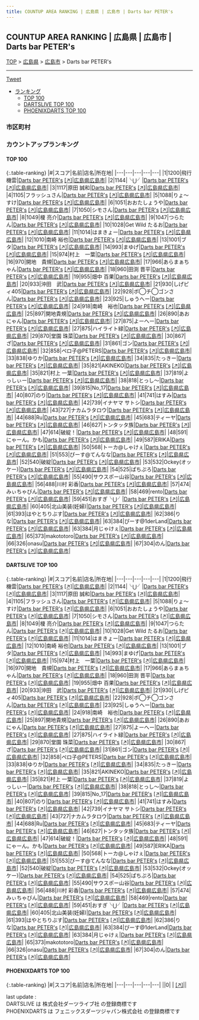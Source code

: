 ```yaml
---
title: COUNTUP AREA RANKING | 広島県 | 広島市 | Darts bar PETER's
---
```

## COUNTUP AREA RANKING | 広島県 | 広島市 | Darts bar PETER's

[TOP](/darts/rank/) > [広島県](/darts/rank/広島県/) > [広島市](/darts/rank/広島県/広島市/) > Darts bar PETER's

___

<a href="https://twitter.com/share?ref_src=twsrc%5Etfw" data-text="COUNTUP AREA RANKING | 広島県広島市Darts bar PETER's" class="twitter-share-button" data-hashtags="DARTSLIVE,PHOENIXDARTS,darts,ダーツ" data-show-count="false">Tweet</a>

* [ランキング](#カウントアップランキング)
    * [TOP 100](#top-100)
    * [DARTSLIVE TOP 100](#dartslive-top-100)
    * [PHOENIXDARTS TOP 100](#phoenixdarts-top-100)

### 市区町村

<ul>

</ul>

### カウントアップランキング

#### TOP 100



{:.table-ranking}
|#|スコア|名前|店名|所在地|
|---|---|---|---|---|
|1|1200|<span class="rank-name-dl">飛行機雲</span>|<a href="/darts/rank/shops/2db01f1f8741da4458d385ea46352d8f.html">Darts bar PETER's</a> <a href="https://search.dartslive.com/jp/shop/2db01f1f8741da4458d385ea46352d8f">[↗]</a>|<a href="/darts/rank/広島県/広島市">広島県広島市</a>|
|2|1144|<span class="rank-name-dl">╰⋃╯</span>|<a href="/darts/rank/shops/2db01f1f8741da4458d385ea46352d8f.html">Darts bar PETER's</a> <a href="https://search.dartslive.com/jp/shop/2db01f1f8741da4458d385ea46352d8f">[↗]</a>|<a href="/darts/rank/広島県/広島市">広島県広島市</a>|
|3|1117|<span class="rank-name-dl">原田 誠和</span>|<a href="/darts/rank/shops/2db01f1f8741da4458d385ea46352d8f.html">Darts bar PETER's</a> <a href="https://search.dartslive.com/jp/shop/2db01f1f8741da4458d385ea46352d8f">[↗]</a>|<a href="/darts/rank/広島県/広島市">広島県広島市</a>|
|4|1105|<span class="rank-name-dl">フラッシュさん</span>|<a href="/darts/rank/shops/2db01f1f8741da4458d385ea46352d8f.html">Darts bar PETER's</a> <a href="https://search.dartslive.com/jp/shop/2db01f1f8741da4458d385ea46352d8f">[↗]</a>|<a href="/darts/rank/広島県/広島市">広島県広島市</a>|
|5|1088|<span class="rank-name-dl">りょ〜すけ</span>|<a href="/darts/rank/shops/2db01f1f8741da4458d385ea46352d8f.html">Darts bar PETER's</a> <a href="https://search.dartslive.com/jp/shop/2db01f1f8741da4458d385ea46352d8f">[↗]</a>|<a href="/darts/rank/広島県/広島市">広島県広島市</a>|
|6|1051|<span class="rank-name-dl">おおたしょうや</span>|<a href="/darts/rank/shops/2db01f1f8741da4458d385ea46352d8f.html">Darts bar PETER's</a> <a href="https://search.dartslive.com/jp/shop/2db01f1f8741da4458d385ea46352d8f">[↗]</a>|<a href="/darts/rank/広島県/広島市">広島県広島市</a>|
|7|1050|<span class="rank-name-dl">シモさん</span>|<a href="/darts/rank/shops/2db01f1f8741da4458d385ea46352d8f.html">Darts bar PETER's</a> <a href="https://search.dartslive.com/jp/shop/2db01f1f8741da4458d385ea46352d8f">[↗]</a>|<a href="/darts/rank/広島県/広島市">広島県広島市</a>|
|8|1049|<span class="rank-name-dl">榎 亮介</span>|<a href="/darts/rank/shops/2db01f1f8741da4458d385ea46352d8f.html">Darts bar PETER's</a> <a href="https://search.dartslive.com/jp/shop/2db01f1f8741da4458d385ea46352d8f">[↗]</a>|<a href="/darts/rank/広島県/広島市">広島県広島市</a>|
|9|1047|<span class="rank-name-dl">つらたん</span>|<a href="/darts/rank/shops/2db01f1f8741da4458d385ea46352d8f.html">Darts bar PETER's</a> <a href="https://search.dartslive.com/jp/shop/2db01f1f8741da4458d385ea46352d8f">[↗]</a>|<a href="/darts/rank/広島県/広島市">広島県広島市</a>|
|10|1028|<span class="rank-name-dl">Get Wild たるお</span>|<a href="/darts/rank/shops/2db01f1f8741da4458d385ea46352d8f.html">Darts bar PETER's</a> <a href="https://search.dartslive.com/jp/shop/2db01f1f8741da4458d385ea46352d8f">[↗]</a>|<a href="/darts/rank/広島県/広島市">広島県広島市</a>|
|11|1014|<span class="rank-name-dl">はまきょー</span>|<a href="/darts/rank/shops/2db01f1f8741da4458d385ea46352d8f.html">Darts bar PETER's</a> <a href="https://search.dartslive.com/jp/shop/2db01f1f8741da4458d385ea46352d8f">[↗]</a>|<a href="/darts/rank/広島県/広島市">広島県広島市</a>|
|12|1010|<span class="rank-name-dl">南崎 裕也</span>|<a href="/darts/rank/shops/2db01f1f8741da4458d385ea46352d8f.html">Darts bar PETER's</a> <a href="https://search.dartslive.com/jp/shop/2db01f1f8741da4458d385ea46352d8f">[↗]</a>|<a href="/darts/rank/広島県/広島市">広島県広島市</a>|
|13|1001|<span class="rank-name-dl">ブタ</span>|<a href="/darts/rank/shops/2db01f1f8741da4458d385ea46352d8f.html">Darts bar PETER's</a> <a href="https://search.dartslive.com/jp/shop/2db01f1f8741da4458d385ea46352d8f">[↗]</a>|<a href="/darts/rank/広島県/広島市">広島県広島市</a>|
|14|993|<span class="rank-name-dl">まゆげ</span>|<a href="/darts/rank/shops/2db01f1f8741da4458d385ea46352d8f.html">Darts bar PETER's</a> <a href="https://search.dartslive.com/jp/shop/2db01f1f8741da4458d385ea46352d8f">[↗]</a>|<a href="/darts/rank/広島県/広島市">広島県広島市</a>|
|15|974|<span class="rank-name-dl">村上　一葉</span>|<a href="/darts/rank/shops/2db01f1f8741da4458d385ea46352d8f.html">Darts bar PETER's</a> <a href="https://search.dartslive.com/jp/shop/2db01f1f8741da4458d385ea46352d8f">[↗]</a>|<a href="/darts/rank/広島県/広島市">広島県広島市</a>|
|16|970|<span class="rank-name-dl">開地　貴規</span>|<a href="/darts/rank/shops/2db01f1f8741da4458d385ea46352d8f.html">Darts bar PETER's</a> <a href="https://search.dartslive.com/jp/shop/2db01f1f8741da4458d385ea46352d8f">[↗]</a>|<a href="/darts/rank/広島県/広島市">広島県広島市</a>|
|17|966|<span class="rank-name-dl">あらまぁちゃん</span>|<a href="/darts/rank/shops/2db01f1f8741da4458d385ea46352d8f.html">Darts bar PETER's</a> <a href="https://search.dartslive.com/jp/shop/2db01f1f8741da4458d385ea46352d8f">[↗]</a>|<a href="/darts/rank/広島県/広島市">広島県広島市</a>|
|18|960|<span class="rank-name-dl">田渕 晋平</span>|<a href="/darts/rank/shops/2db01f1f8741da4458d385ea46352d8f.html">Darts bar PETER's</a> <a href="https://search.dartslive.com/jp/shop/2db01f1f8741da4458d385ea46352d8f">[↗]</a>|<a href="/darts/rank/広島県/広島市">広島県広島市</a>|
|19|955|<span class="rank-name-dl">畑中 百果</span>|<a href="/darts/rank/shops/2db01f1f8741da4458d385ea46352d8f.html">Darts bar PETER's</a> <a href="https://search.dartslive.com/jp/shop/2db01f1f8741da4458d385ea46352d8f">[↗]</a>|<a href="/darts/rank/広島県/広島市">広島県広島市</a>|
|20|933|<span class="rank-name-dl">沖田　武</span>|<a href="/darts/rank/shops/2db01f1f8741da4458d385ea46352d8f.html">Darts bar PETER's</a> <a href="https://search.dartslive.com/jp/shop/2db01f1f8741da4458d385ea46352d8f">[↗]</a>|<a href="/darts/rank/広島県/広島市">広島県広島市</a>|
|21|930|<span class="rank-name-dl">しげピィ405</span>|<a href="/darts/rank/shops/2db01f1f8741da4458d385ea46352d8f.html">Darts bar PETER's</a> <a href="https://search.dartslive.com/jp/shop/2db01f1f8741da4458d385ea46352d8f">[↗]</a>|<a href="/darts/rank/広島県/広島市">広島県広島市</a>|
|22|928|<span class="rank-name-dl">ポ◯チ◯ゴンさん</span>|<a href="/darts/rank/shops/2db01f1f8741da4458d385ea46352d8f.html">Darts bar PETER's</a> <a href="https://search.dartslive.com/jp/shop/2db01f1f8741da4458d385ea46352d8f">[↗]</a>|<a href="/darts/rank/広島県/広島市">広島県広島市</a>|
|23|925|<span class="rank-name-dl">しゅうへー</span>|<a href="/darts/rank/shops/2db01f1f8741da4458d385ea46352d8f.html">Darts bar PETER's</a> <a href="https://search.dartslive.com/jp/shop/2db01f1f8741da4458d385ea46352d8f">[↗]</a>|<a href="/darts/rank/広島県/広島市">広島県広島市</a>|
|24|918|<span class="rank-name-dl">南崎　裕也</span>|<a href="/darts/rank/shops/2db01f1f8741da4458d385ea46352d8f.html">Darts bar PETER's</a> <a href="https://search.dartslive.com/jp/shop/2db01f1f8741da4458d385ea46352d8f">[↗]</a>|<a href="/darts/rank/広島県/広島市">広島県広島市</a>|
|25|897|<span class="rank-name-dl">開地貴規</span>|<a href="/darts/rank/shops/2db01f1f8741da4458d385ea46352d8f.html">Darts bar PETER's</a> <a href="https://search.dartslive.com/jp/shop/2db01f1f8741da4458d385ea46352d8f">[↗]</a>|<a href="/darts/rank/広島県/広島市">広島県広島市</a>|
|26|890|<span class="rank-name-dl">あおにゃん</span>|<a href="/darts/rank/shops/2db01f1f8741da4458d385ea46352d8f.html">Darts bar PETER's</a> <a href="https://search.dartslive.com/jp/shop/2db01f1f8741da4458d385ea46352d8f">[↗]</a>|<a href="/darts/rank/広島県/広島市">広島県広島市</a>|
|27|875|<span class="rank-name-dl">よーへー</span>|<a href="/darts/rank/shops/2db01f1f8741da4458d385ea46352d8f.html">Darts bar PETER's</a> <a href="https://search.dartslive.com/jp/shop/2db01f1f8741da4458d385ea46352d8f">[↗]</a>|<a href="/darts/rank/広島県/広島市">広島県広島市</a>|
|27|875|<span class="rank-name-dl">ハイライト緑</span>|<a href="/darts/rank/shops/2db01f1f8741da4458d385ea46352d8f.html">Darts bar PETER's</a> <a href="https://search.dartslive.com/jp/shop/2db01f1f8741da4458d385ea46352d8f">[↗]</a>|<a href="/darts/rank/広島県/広島市">広島県広島市</a>|
|29|870|<span class="rank-name-dl">堂園 珠菜</span>|<a href="/darts/rank/shops/2db01f1f8741da4458d385ea46352d8f.html">Darts bar PETER's</a> <a href="https://search.dartslive.com/jp/shop/2db01f1f8741da4458d385ea46352d8f">[↗]</a>|<a href="/darts/rank/広島県/広島市">広島県広島市</a>|
|30|867|<span class="rank-name-dl">ざ</span>|<a href="/darts/rank/shops/2db01f1f8741da4458d385ea46352d8f.html">Darts bar PETER's</a> <a href="https://search.dartslive.com/jp/shop/2db01f1f8741da4458d385ea46352d8f">[↗]</a>|<a href="/darts/rank/広島県/広島市">広島県広島市</a>|
|31|861|<span class="rank-name-dl">ゴン</span>|<a href="/darts/rank/shops/2db01f1f8741da4458d385ea46352d8f.html">Darts bar PETER's</a> <a href="https://search.dartslive.com/jp/shop/2db01f1f8741da4458d385ea46352d8f">[↗]</a>|<a href="/darts/rank/広島県/広島市">広島県広島市</a>|
|32|858|<span class="rank-name-dl">ペロ子@PETERS</span>|<a href="/darts/rank/shops/2db01f1f8741da4458d385ea46352d8f.html">Darts bar PETER's</a> <a href="https://search.dartslive.com/jp/shop/2db01f1f8741da4458d385ea46352d8f">[↗]</a>|<a href="/darts/rank/広島県/広島市">広島県広島市</a>|
|33|838|<span class="rank-name-dl">ゆりか</span>|<a href="/darts/rank/shops/2db01f1f8741da4458d385ea46352d8f.html">Darts bar PETER's</a> <a href="https://search.dartslive.com/jp/shop/2db01f1f8741da4458d385ea46352d8f">[↗]</a>|<a href="/darts/rank/広島県/広島市">広島県広島市</a>|
|34|835|<span class="rank-name-dl">たっきー</span>|<a href="/darts/rank/shops/2db01f1f8741da4458d385ea46352d8f.html">Darts bar PETER's</a> <a href="https://search.dartslive.com/jp/shop/2db01f1f8741da4458d385ea46352d8f">[↗]</a>|<a href="/darts/rank/広島県/広島市">広島県広島市</a>|
|35|821|<span class="rank-name-dl">AKINEKO</span>|<a href="/darts/rank/shops/2db01f1f8741da4458d385ea46352d8f.html">Darts bar PETER's</a> <a href="https://search.dartslive.com/jp/shop/2db01f1f8741da4458d385ea46352d8f">[↗]</a>|<a href="/darts/rank/広島県/広島市">広島県広島市</a>|
|35|821|<span class="rank-name-dl">村上 一葉</span>|<a href="/darts/rank/shops/2db01f1f8741da4458d385ea46352d8f.html">Darts bar PETER's</a> <a href="https://search.dartslive.com/jp/shop/2db01f1f8741da4458d385ea46352d8f">[↗]</a>|<a href="/darts/rank/広島県/広島市">広島県広島市</a>|
|37|819|<span class="rank-name-dl">よっしぃー</span>|<a href="/darts/rank/shops/2db01f1f8741da4458d385ea46352d8f.html">Darts bar PETER's</a> <a href="https://search.dartslive.com/jp/shop/2db01f1f8741da4458d385ea46352d8f">[↗]</a>|<a href="/darts/rank/広島県/広島市">広島県広島市</a>|
|38|818|<span class="rank-name-dl">とっし〜</span>|<a href="/darts/rank/shops/2db01f1f8741da4458d385ea46352d8f.html">Darts bar PETER's</a> <a href="https://search.dartslive.com/jp/shop/2db01f1f8741da4458d385ea46352d8f">[↗]</a>|<a href="/darts/rank/広島県/広島市">広島県広島市</a>|
|39|815|<span class="rank-name-dl">No_17</span>|<a href="/darts/rank/shops/2db01f1f8741da4458d385ea46352d8f.html">Darts bar PETER's</a> <a href="https://search.dartslive.com/jp/shop/2db01f1f8741da4458d385ea46352d8f">[↗]</a>|<a href="/darts/rank/広島県/広島市">広島県広島市</a>|
|40|807|<span class="rank-name-dl">のり</span>|<a href="/darts/rank/shops/2db01f1f8741da4458d385ea46352d8f.html">Darts bar PETER's</a> <a href="https://search.dartslive.com/jp/shop/2db01f1f8741da4458d385ea46352d8f">[↗]</a>|<a href="/darts/rank/広島県/広島市">広島県広島市</a>|
|41|741|<span class="rank-name-dl">はすみ</span>|<a href="/darts/rank/shops/2db01f1f8741da4458d385ea46352d8f.html">Darts bar PETER's</a> <a href="https://search.dartslive.com/jp/shop/2db01f1f8741da4458d385ea46352d8f">[↗]</a>|<a href="/darts/rank/広島県/広島市">広島県広島市</a>|
|42|739|<span class="rank-name-dl">イナヤマ サトシ</span>|<a href="/darts/rank/shops/2db01f1f8741da4458d385ea46352d8f.html">Darts bar PETER's</a> <a href="https://search.dartslive.com/jp/shop/2db01f1f8741da4458d385ea46352d8f">[↗]</a>|<a href="/darts/rank/広島県/広島市">広島県広島市</a>|
|43|727|<span class="rank-name-dl">ナカムラタロウ</span>|<a href="/darts/rank/shops/2db01f1f8741da4458d385ea46352d8f.html">Darts bar PETER's</a> <a href="https://search.dartslive.com/jp/shop/2db01f1f8741da4458d385ea46352d8f">[↗]</a>|<a href="/darts/rank/広島県/広島市">広島県広島市</a>|
|44|688|<span class="rank-name-dl">Ru</span>|<a href="/darts/rank/shops/2db01f1f8741da4458d385ea46352d8f.html">Darts bar PETER's</a> <a href="https://search.dartslive.com/jp/shop/2db01f1f8741da4458d385ea46352d8f">[↗]</a>|<a href="/darts/rank/広島県/広島市">広島県広島市</a>|
|45|683|<span class="rank-name-dl">ティーヤ</span>|<a href="/darts/rank/shops/2db01f1f8741da4458d385ea46352d8f.html">Darts bar PETER's</a> <a href="https://search.dartslive.com/jp/shop/2db01f1f8741da4458d385ea46352d8f">[↗]</a>|<a href="/darts/rank/広島県/広島市">広島県広島市</a>|
|46|627|<span class="rank-name-dl">トンタッタ族</span>|<a href="/darts/rank/shops/2db01f1f8741da4458d385ea46352d8f.html">Darts bar PETER's</a> <a href="https://search.dartslive.com/jp/shop/2db01f1f8741da4458d385ea46352d8f">[↗]</a>|<a href="/darts/rank/広島県/広島市">広島県広島市</a>|
|47|614|<span class="rank-name-dl">破綻！</span>|<a href="/darts/rank/shops/2db01f1f8741da4458d385ea46352d8f.html">Darts bar PETER's</a> <a href="https://search.dartslive.com/jp/shop/2db01f1f8741da4458d385ea46352d8f">[↗]</a>|<a href="/darts/rank/広島県/広島市">広島県広島市</a>|
|48|591|<span class="rank-name-dl">にゃーん。かも</span>|<a href="/darts/rank/shops/2db01f1f8741da4458d385ea46352d8f.html">Darts bar PETER's</a> <a href="https://search.dartslive.com/jp/shop/2db01f1f8741da4458d385ea46352d8f">[↗]</a>|<a href="/darts/rank/広島県/広島市">広島県広島市</a>|
|49|587|<span class="rank-name-dl">ERIKA</span>|<a href="/darts/rank/shops/2db01f1f8741da4458d385ea46352d8f.html">Darts bar PETER's</a> <a href="https://search.dartslive.com/jp/shop/2db01f1f8741da4458d385ea46352d8f">[↗]</a>|<a href="/darts/rank/広島県/広島市">広島県広島市</a>|
|50|568|<span class="rank-name-dl">トーカ@しゃけぇ</span>|<a href="/darts/rank/shops/2db01f1f8741da4458d385ea46352d8f.html">Darts bar PETER's</a> <a href="https://search.dartslive.com/jp/shop/2db01f1f8741da4458d385ea46352d8f">[↗]</a>|<a href="/darts/rank/広島県/広島市">広島県広島市</a>|
|51|553|<span class="rank-name-dl">ぴーす@てんなな</span>|<a href="/darts/rank/shops/2db01f1f8741da4458d385ea46352d8f.html">Darts bar PETER's</a> <a href="https://search.dartslive.com/jp/shop/2db01f1f8741da4458d385ea46352d8f">[↗]</a>|<a href="/darts/rank/広島県/広島市">広島県広島市</a>|
|52|540|<span class="rank-name-dl">破綻</span>|<a href="/darts/rank/shops/2db01f1f8741da4458d385ea46352d8f.html">Darts bar PETER's</a> <a href="https://search.dartslive.com/jp/shop/2db01f1f8741da4458d385ea46352d8f">[↗]</a>|<a href="/darts/rank/広島県/広島市">広島県広島市</a>|
|53|532|<span class="rank-name-dl">Ockey(オッケー)</span>|<a href="/darts/rank/shops/2db01f1f8741da4458d385ea46352d8f.html">Darts bar PETER's</a> <a href="https://search.dartslive.com/jp/shop/2db01f1f8741da4458d385ea46352d8f">[↗]</a>|<a href="/darts/rank/広島県/広島市">広島県広島市</a>|
|54|525|<span class="rank-name-dl">ぱちぷろ</span>|<a href="/darts/rank/shops/2db01f1f8741da4458d385ea46352d8f.html">Darts bar PETER's</a> <a href="https://search.dartslive.com/jp/shop/2db01f1f8741da4458d385ea46352d8f">[↗]</a>|<a href="/darts/rank/広島県/広島市">広島県広島市</a>|
|55|490|<span class="rank-name-dl">サウスポー山谷</span>|<a href="/darts/rank/shops/2db01f1f8741da4458d385ea46352d8f.html">Darts bar PETER's</a> <a href="https://search.dartslive.com/jp/shop/2db01f1f8741da4458d385ea46352d8f">[↗]</a>|<a href="/darts/rank/広島県/広島市">広島県広島市</a>|
|56|488|<span class="rank-name-dl">川村 彩香</span>|<a href="/darts/rank/shops/2db01f1f8741da4458d385ea46352d8f.html">Darts bar PETER's</a> <a href="https://search.dartslive.com/jp/shop/2db01f1f8741da4458d385ea46352d8f">[↗]</a>|<a href="/darts/rank/広島県/広島市">広島県広島市</a>|
|57|474|<span class="rank-name-dl">みぃちゃびん</span>|<a href="/darts/rank/shops/2db01f1f8741da4458d385ea46352d8f.html">Darts bar PETER's</a> <a href="https://search.dartslive.com/jp/shop/2db01f1f8741da4458d385ea46352d8f">[↗]</a>|<a href="/darts/rank/広島県/広島市">広島県広島市</a>|
|58|469|<span class="rank-name-dl">rento</span>|<a href="/darts/rank/shops/2db01f1f8741da4458d385ea46352d8f.html">Darts bar PETER's</a> <a href="https://search.dartslive.com/jp/shop/2db01f1f8741da4458d385ea46352d8f">[↗]</a>|<a href="/darts/rank/広島県/広島市">広島県広島市</a>|
|59|451|<span class="rank-name-dl">おすぎ╰⋃╯</span>|<a href="/darts/rank/shops/2db01f1f8741da4458d385ea46352d8f.html">Darts bar PETER's</a> <a href="https://search.dartslive.com/jp/shop/2db01f1f8741da4458d385ea46352d8f">[↗]</a>|<a href="/darts/rank/広島県/広島市">広島県広島市</a>|
|60|405|<span class="rank-name-dl">北山美装(妊婦)</span>|<a href="/darts/rank/shops/2db01f1f8741da4458d385ea46352d8f.html">Darts bar PETER's</a> <a href="https://search.dartslive.com/jp/shop/2db01f1f8741da4458d385ea46352d8f">[↗]</a>|<a href="/darts/rank/広島県/広島市">広島県広島市</a>|
|61|393|<span class="rank-name-dl">はやとちりぶす</span>|<a href="/darts/rank/shops/2db01f1f8741da4458d385ea46352d8f.html">Darts bar PETER's</a> <a href="https://search.dartslive.com/jp/shop/2db01f1f8741da4458d385ea46352d8f">[↗]</a>|<a href="/darts/rank/広島県/広島市">広島県広島市</a>|
|62|386|<span class="rank-name-dl">りな</span>|<a href="/darts/rank/shops/2db01f1f8741da4458d385ea46352d8f.html">Darts bar PETER's</a> <a href="https://search.dartslive.com/jp/shop/2db01f1f8741da4458d385ea46352d8f">[↗]</a>|<a href="/darts/rank/広島県/広島市">広島県広島市</a>|
|63|384|<span class="rank-name-dl">ぴーす@1derLand</span>|<a href="/darts/rank/shops/2db01f1f8741da4458d385ea46352d8f.html">Darts bar PETER's</a> <a href="https://search.dartslive.com/jp/shop/2db01f1f8741da4458d385ea46352d8f">[↗]</a>|<a href="/darts/rank/広島県/広島市">広島県広島市</a>|
|63|384|<span class="rank-name-dl">月じゃけぇ</span>|<a href="/darts/rank/shops/2db01f1f8741da4458d385ea46352d8f.html">Darts bar PETER's</a> <a href="https://search.dartslive.com/jp/shop/2db01f1f8741da4458d385ea46352d8f">[↗]</a>|<a href="/darts/rank/広島県/広島市">広島県広島市</a>|
|65|373|<span class="rank-name-dl">makototoro</span>|<a href="/darts/rank/shops/2db01f1f8741da4458d385ea46352d8f.html">Darts bar PETER's</a> <a href="https://search.dartslive.com/jp/shop/2db01f1f8741da4458d385ea46352d8f">[↗]</a>|<a href="/darts/rank/広島県/広島市">広島県広島市</a>|
|66|326|<span class="rank-name-dl">onasu</span>|<a href="/darts/rank/shops/2db01f1f8741da4458d385ea46352d8f.html">Darts bar PETER's</a> <a href="https://search.dartslive.com/jp/shop/2db01f1f8741da4458d385ea46352d8f">[↗]</a>|<a href="/darts/rank/広島県/広島市">広島県広島市</a>|
|67|304|<span class="rank-name-dl">のん</span>|<a href="/darts/rank/shops/2db01f1f8741da4458d385ea46352d8f.html">Darts bar PETER's</a> <a href="https://search.dartslive.com/jp/shop/2db01f1f8741da4458d385ea46352d8f">[↗]</a>|<a href="/darts/rank/広島県/広島市">広島県広島市</a>|


#### DARTSLIVE TOP 100



{:.table-ranking}
|#|スコア|名前|店名|所在地|
|---|---|---|---|---|
|1|1200|<span class="rank-name-dl">飛行機雲</span>|<a href="/darts/rank/shops/2db01f1f8741da4458d385ea46352d8f.html">Darts bar PETER's</a> <a href="https://search.dartslive.com/jp/shop/2db01f1f8741da4458d385ea46352d8f">[↗]</a>|<a href="/darts/rank/広島県/広島市">広島県広島市</a>|
|2|1144|<span class="rank-name-dl">╰⋃╯</span>|<a href="/darts/rank/shops/2db01f1f8741da4458d385ea46352d8f.html">Darts bar PETER's</a> <a href="https://search.dartslive.com/jp/shop/2db01f1f8741da4458d385ea46352d8f">[↗]</a>|<a href="/darts/rank/広島県/広島市">広島県広島市</a>|
|3|1117|<span class="rank-name-dl">原田 誠和</span>|<a href="/darts/rank/shops/2db01f1f8741da4458d385ea46352d8f.html">Darts bar PETER's</a> <a href="https://search.dartslive.com/jp/shop/2db01f1f8741da4458d385ea46352d8f">[↗]</a>|<a href="/darts/rank/広島県/広島市">広島県広島市</a>|
|4|1105|<span class="rank-name-dl">フラッシュさん</span>|<a href="/darts/rank/shops/2db01f1f8741da4458d385ea46352d8f.html">Darts bar PETER's</a> <a href="https://search.dartslive.com/jp/shop/2db01f1f8741da4458d385ea46352d8f">[↗]</a>|<a href="/darts/rank/広島県/広島市">広島県広島市</a>|
|5|1088|<span class="rank-name-dl">りょ〜すけ</span>|<a href="/darts/rank/shops/2db01f1f8741da4458d385ea46352d8f.html">Darts bar PETER's</a> <a href="https://search.dartslive.com/jp/shop/2db01f1f8741da4458d385ea46352d8f">[↗]</a>|<a href="/darts/rank/広島県/広島市">広島県広島市</a>|
|6|1051|<span class="rank-name-dl">おおたしょうや</span>|<a href="/darts/rank/shops/2db01f1f8741da4458d385ea46352d8f.html">Darts bar PETER's</a> <a href="https://search.dartslive.com/jp/shop/2db01f1f8741da4458d385ea46352d8f">[↗]</a>|<a href="/darts/rank/広島県/広島市">広島県広島市</a>|
|7|1050|<span class="rank-name-dl">シモさん</span>|<a href="/darts/rank/shops/2db01f1f8741da4458d385ea46352d8f.html">Darts bar PETER's</a> <a href="https://search.dartslive.com/jp/shop/2db01f1f8741da4458d385ea46352d8f">[↗]</a>|<a href="/darts/rank/広島県/広島市">広島県広島市</a>|
|8|1049|<span class="rank-name-dl">榎 亮介</span>|<a href="/darts/rank/shops/2db01f1f8741da4458d385ea46352d8f.html">Darts bar PETER's</a> <a href="https://search.dartslive.com/jp/shop/2db01f1f8741da4458d385ea46352d8f">[↗]</a>|<a href="/darts/rank/広島県/広島市">広島県広島市</a>|
|9|1047|<span class="rank-name-dl">つらたん</span>|<a href="/darts/rank/shops/2db01f1f8741da4458d385ea46352d8f.html">Darts bar PETER's</a> <a href="https://search.dartslive.com/jp/shop/2db01f1f8741da4458d385ea46352d8f">[↗]</a>|<a href="/darts/rank/広島県/広島市">広島県広島市</a>|
|10|1028|<span class="rank-name-dl">Get Wild たるお</span>|<a href="/darts/rank/shops/2db01f1f8741da4458d385ea46352d8f.html">Darts bar PETER's</a> <a href="https://search.dartslive.com/jp/shop/2db01f1f8741da4458d385ea46352d8f">[↗]</a>|<a href="/darts/rank/広島県/広島市">広島県広島市</a>|
|11|1014|<span class="rank-name-dl">はまきょー</span>|<a href="/darts/rank/shops/2db01f1f8741da4458d385ea46352d8f.html">Darts bar PETER's</a> <a href="https://search.dartslive.com/jp/shop/2db01f1f8741da4458d385ea46352d8f">[↗]</a>|<a href="/darts/rank/広島県/広島市">広島県広島市</a>|
|12|1010|<span class="rank-name-dl">南崎 裕也</span>|<a href="/darts/rank/shops/2db01f1f8741da4458d385ea46352d8f.html">Darts bar PETER's</a> <a href="https://search.dartslive.com/jp/shop/2db01f1f8741da4458d385ea46352d8f">[↗]</a>|<a href="/darts/rank/広島県/広島市">広島県広島市</a>|
|13|1001|<span class="rank-name-dl">ブタ</span>|<a href="/darts/rank/shops/2db01f1f8741da4458d385ea46352d8f.html">Darts bar PETER's</a> <a href="https://search.dartslive.com/jp/shop/2db01f1f8741da4458d385ea46352d8f">[↗]</a>|<a href="/darts/rank/広島県/広島市">広島県広島市</a>|
|14|993|<span class="rank-name-dl">まゆげ</span>|<a href="/darts/rank/shops/2db01f1f8741da4458d385ea46352d8f.html">Darts bar PETER's</a> <a href="https://search.dartslive.com/jp/shop/2db01f1f8741da4458d385ea46352d8f">[↗]</a>|<a href="/darts/rank/広島県/広島市">広島県広島市</a>|
|15|974|<span class="rank-name-dl">村上　一葉</span>|<a href="/darts/rank/shops/2db01f1f8741da4458d385ea46352d8f.html">Darts bar PETER's</a> <a href="https://search.dartslive.com/jp/shop/2db01f1f8741da4458d385ea46352d8f">[↗]</a>|<a href="/darts/rank/広島県/広島市">広島県広島市</a>|
|16|970|<span class="rank-name-dl">開地　貴規</span>|<a href="/darts/rank/shops/2db01f1f8741da4458d385ea46352d8f.html">Darts bar PETER's</a> <a href="https://search.dartslive.com/jp/shop/2db01f1f8741da4458d385ea46352d8f">[↗]</a>|<a href="/darts/rank/広島県/広島市">広島県広島市</a>|
|17|966|<span class="rank-name-dl">あらまぁちゃん</span>|<a href="/darts/rank/shops/2db01f1f8741da4458d385ea46352d8f.html">Darts bar PETER's</a> <a href="https://search.dartslive.com/jp/shop/2db01f1f8741da4458d385ea46352d8f">[↗]</a>|<a href="/darts/rank/広島県/広島市">広島県広島市</a>|
|18|960|<span class="rank-name-dl">田渕 晋平</span>|<a href="/darts/rank/shops/2db01f1f8741da4458d385ea46352d8f.html">Darts bar PETER's</a> <a href="https://search.dartslive.com/jp/shop/2db01f1f8741da4458d385ea46352d8f">[↗]</a>|<a href="/darts/rank/広島県/広島市">広島県広島市</a>|
|19|955|<span class="rank-name-dl">畑中 百果</span>|<a href="/darts/rank/shops/2db01f1f8741da4458d385ea46352d8f.html">Darts bar PETER's</a> <a href="https://search.dartslive.com/jp/shop/2db01f1f8741da4458d385ea46352d8f">[↗]</a>|<a href="/darts/rank/広島県/広島市">広島県広島市</a>|
|20|933|<span class="rank-name-dl">沖田　武</span>|<a href="/darts/rank/shops/2db01f1f8741da4458d385ea46352d8f.html">Darts bar PETER's</a> <a href="https://search.dartslive.com/jp/shop/2db01f1f8741da4458d385ea46352d8f">[↗]</a>|<a href="/darts/rank/広島県/広島市">広島県広島市</a>|
|21|930|<span class="rank-name-dl">しげピィ405</span>|<a href="/darts/rank/shops/2db01f1f8741da4458d385ea46352d8f.html">Darts bar PETER's</a> <a href="https://search.dartslive.com/jp/shop/2db01f1f8741da4458d385ea46352d8f">[↗]</a>|<a href="/darts/rank/広島県/広島市">広島県広島市</a>|
|22|928|<span class="rank-name-dl">ポ◯チ◯ゴンさん</span>|<a href="/darts/rank/shops/2db01f1f8741da4458d385ea46352d8f.html">Darts bar PETER's</a> <a href="https://search.dartslive.com/jp/shop/2db01f1f8741da4458d385ea46352d8f">[↗]</a>|<a href="/darts/rank/広島県/広島市">広島県広島市</a>|
|23|925|<span class="rank-name-dl">しゅうへー</span>|<a href="/darts/rank/shops/2db01f1f8741da4458d385ea46352d8f.html">Darts bar PETER's</a> <a href="https://search.dartslive.com/jp/shop/2db01f1f8741da4458d385ea46352d8f">[↗]</a>|<a href="/darts/rank/広島県/広島市">広島県広島市</a>|
|24|918|<span class="rank-name-dl">南崎　裕也</span>|<a href="/darts/rank/shops/2db01f1f8741da4458d385ea46352d8f.html">Darts bar PETER's</a> <a href="https://search.dartslive.com/jp/shop/2db01f1f8741da4458d385ea46352d8f">[↗]</a>|<a href="/darts/rank/広島県/広島市">広島県広島市</a>|
|25|897|<span class="rank-name-dl">開地貴規</span>|<a href="/darts/rank/shops/2db01f1f8741da4458d385ea46352d8f.html">Darts bar PETER's</a> <a href="https://search.dartslive.com/jp/shop/2db01f1f8741da4458d385ea46352d8f">[↗]</a>|<a href="/darts/rank/広島県/広島市">広島県広島市</a>|
|26|890|<span class="rank-name-dl">あおにゃん</span>|<a href="/darts/rank/shops/2db01f1f8741da4458d385ea46352d8f.html">Darts bar PETER's</a> <a href="https://search.dartslive.com/jp/shop/2db01f1f8741da4458d385ea46352d8f">[↗]</a>|<a href="/darts/rank/広島県/広島市">広島県広島市</a>|
|27|875|<span class="rank-name-dl">よーへー</span>|<a href="/darts/rank/shops/2db01f1f8741da4458d385ea46352d8f.html">Darts bar PETER's</a> <a href="https://search.dartslive.com/jp/shop/2db01f1f8741da4458d385ea46352d8f">[↗]</a>|<a href="/darts/rank/広島県/広島市">広島県広島市</a>|
|27|875|<span class="rank-name-dl">ハイライト緑</span>|<a href="/darts/rank/shops/2db01f1f8741da4458d385ea46352d8f.html">Darts bar PETER's</a> <a href="https://search.dartslive.com/jp/shop/2db01f1f8741da4458d385ea46352d8f">[↗]</a>|<a href="/darts/rank/広島県/広島市">広島県広島市</a>|
|29|870|<span class="rank-name-dl">堂園 珠菜</span>|<a href="/darts/rank/shops/2db01f1f8741da4458d385ea46352d8f.html">Darts bar PETER's</a> <a href="https://search.dartslive.com/jp/shop/2db01f1f8741da4458d385ea46352d8f">[↗]</a>|<a href="/darts/rank/広島県/広島市">広島県広島市</a>|
|30|867|<span class="rank-name-dl">ざ</span>|<a href="/darts/rank/shops/2db01f1f8741da4458d385ea46352d8f.html">Darts bar PETER's</a> <a href="https://search.dartslive.com/jp/shop/2db01f1f8741da4458d385ea46352d8f">[↗]</a>|<a href="/darts/rank/広島県/広島市">広島県広島市</a>|
|31|861|<span class="rank-name-dl">ゴン</span>|<a href="/darts/rank/shops/2db01f1f8741da4458d385ea46352d8f.html">Darts bar PETER's</a> <a href="https://search.dartslive.com/jp/shop/2db01f1f8741da4458d385ea46352d8f">[↗]</a>|<a href="/darts/rank/広島県/広島市">広島県広島市</a>|
|32|858|<span class="rank-name-dl">ペロ子@PETERS</span>|<a href="/darts/rank/shops/2db01f1f8741da4458d385ea46352d8f.html">Darts bar PETER's</a> <a href="https://search.dartslive.com/jp/shop/2db01f1f8741da4458d385ea46352d8f">[↗]</a>|<a href="/darts/rank/広島県/広島市">広島県広島市</a>|
|33|838|<span class="rank-name-dl">ゆりか</span>|<a href="/darts/rank/shops/2db01f1f8741da4458d385ea46352d8f.html">Darts bar PETER's</a> <a href="https://search.dartslive.com/jp/shop/2db01f1f8741da4458d385ea46352d8f">[↗]</a>|<a href="/darts/rank/広島県/広島市">広島県広島市</a>|
|34|835|<span class="rank-name-dl">たっきー</span>|<a href="/darts/rank/shops/2db01f1f8741da4458d385ea46352d8f.html">Darts bar PETER's</a> <a href="https://search.dartslive.com/jp/shop/2db01f1f8741da4458d385ea46352d8f">[↗]</a>|<a href="/darts/rank/広島県/広島市">広島県広島市</a>|
|35|821|<span class="rank-name-dl">AKINEKO</span>|<a href="/darts/rank/shops/2db01f1f8741da4458d385ea46352d8f.html">Darts bar PETER's</a> <a href="https://search.dartslive.com/jp/shop/2db01f1f8741da4458d385ea46352d8f">[↗]</a>|<a href="/darts/rank/広島県/広島市">広島県広島市</a>|
|35|821|<span class="rank-name-dl">村上 一葉</span>|<a href="/darts/rank/shops/2db01f1f8741da4458d385ea46352d8f.html">Darts bar PETER's</a> <a href="https://search.dartslive.com/jp/shop/2db01f1f8741da4458d385ea46352d8f">[↗]</a>|<a href="/darts/rank/広島県/広島市">広島県広島市</a>|
|37|819|<span class="rank-name-dl">よっしぃー</span>|<a href="/darts/rank/shops/2db01f1f8741da4458d385ea46352d8f.html">Darts bar PETER's</a> <a href="https://search.dartslive.com/jp/shop/2db01f1f8741da4458d385ea46352d8f">[↗]</a>|<a href="/darts/rank/広島県/広島市">広島県広島市</a>|
|38|818|<span class="rank-name-dl">とっし〜</span>|<a href="/darts/rank/shops/2db01f1f8741da4458d385ea46352d8f.html">Darts bar PETER's</a> <a href="https://search.dartslive.com/jp/shop/2db01f1f8741da4458d385ea46352d8f">[↗]</a>|<a href="/darts/rank/広島県/広島市">広島県広島市</a>|
|39|815|<span class="rank-name-dl">No_17</span>|<a href="/darts/rank/shops/2db01f1f8741da4458d385ea46352d8f.html">Darts bar PETER's</a> <a href="https://search.dartslive.com/jp/shop/2db01f1f8741da4458d385ea46352d8f">[↗]</a>|<a href="/darts/rank/広島県/広島市">広島県広島市</a>|
|40|807|<span class="rank-name-dl">のり</span>|<a href="/darts/rank/shops/2db01f1f8741da4458d385ea46352d8f.html">Darts bar PETER's</a> <a href="https://search.dartslive.com/jp/shop/2db01f1f8741da4458d385ea46352d8f">[↗]</a>|<a href="/darts/rank/広島県/広島市">広島県広島市</a>|
|41|741|<span class="rank-name-dl">はすみ</span>|<a href="/darts/rank/shops/2db01f1f8741da4458d385ea46352d8f.html">Darts bar PETER's</a> <a href="https://search.dartslive.com/jp/shop/2db01f1f8741da4458d385ea46352d8f">[↗]</a>|<a href="/darts/rank/広島県/広島市">広島県広島市</a>|
|42|739|<span class="rank-name-dl">イナヤマ サトシ</span>|<a href="/darts/rank/shops/2db01f1f8741da4458d385ea46352d8f.html">Darts bar PETER's</a> <a href="https://search.dartslive.com/jp/shop/2db01f1f8741da4458d385ea46352d8f">[↗]</a>|<a href="/darts/rank/広島県/広島市">広島県広島市</a>|
|43|727|<span class="rank-name-dl">ナカムラタロウ</span>|<a href="/darts/rank/shops/2db01f1f8741da4458d385ea46352d8f.html">Darts bar PETER's</a> <a href="https://search.dartslive.com/jp/shop/2db01f1f8741da4458d385ea46352d8f">[↗]</a>|<a href="/darts/rank/広島県/広島市">広島県広島市</a>|
|44|688|<span class="rank-name-dl">Ru</span>|<a href="/darts/rank/shops/2db01f1f8741da4458d385ea46352d8f.html">Darts bar PETER's</a> <a href="https://search.dartslive.com/jp/shop/2db01f1f8741da4458d385ea46352d8f">[↗]</a>|<a href="/darts/rank/広島県/広島市">広島県広島市</a>|
|45|683|<span class="rank-name-dl">ティーヤ</span>|<a href="/darts/rank/shops/2db01f1f8741da4458d385ea46352d8f.html">Darts bar PETER's</a> <a href="https://search.dartslive.com/jp/shop/2db01f1f8741da4458d385ea46352d8f">[↗]</a>|<a href="/darts/rank/広島県/広島市">広島県広島市</a>|
|46|627|<span class="rank-name-dl">トンタッタ族</span>|<a href="/darts/rank/shops/2db01f1f8741da4458d385ea46352d8f.html">Darts bar PETER's</a> <a href="https://search.dartslive.com/jp/shop/2db01f1f8741da4458d385ea46352d8f">[↗]</a>|<a href="/darts/rank/広島県/広島市">広島県広島市</a>|
|47|614|<span class="rank-name-dl">破綻！</span>|<a href="/darts/rank/shops/2db01f1f8741da4458d385ea46352d8f.html">Darts bar PETER's</a> <a href="https://search.dartslive.com/jp/shop/2db01f1f8741da4458d385ea46352d8f">[↗]</a>|<a href="/darts/rank/広島県/広島市">広島県広島市</a>|
|48|591|<span class="rank-name-dl">にゃーん。かも</span>|<a href="/darts/rank/shops/2db01f1f8741da4458d385ea46352d8f.html">Darts bar PETER's</a> <a href="https://search.dartslive.com/jp/shop/2db01f1f8741da4458d385ea46352d8f">[↗]</a>|<a href="/darts/rank/広島県/広島市">広島県広島市</a>|
|49|587|<span class="rank-name-dl">ERIKA</span>|<a href="/darts/rank/shops/2db01f1f8741da4458d385ea46352d8f.html">Darts bar PETER's</a> <a href="https://search.dartslive.com/jp/shop/2db01f1f8741da4458d385ea46352d8f">[↗]</a>|<a href="/darts/rank/広島県/広島市">広島県広島市</a>|
|50|568|<span class="rank-name-dl">トーカ@しゃけぇ</span>|<a href="/darts/rank/shops/2db01f1f8741da4458d385ea46352d8f.html">Darts bar PETER's</a> <a href="https://search.dartslive.com/jp/shop/2db01f1f8741da4458d385ea46352d8f">[↗]</a>|<a href="/darts/rank/広島県/広島市">広島県広島市</a>|
|51|553|<span class="rank-name-dl">ぴーす@てんなな</span>|<a href="/darts/rank/shops/2db01f1f8741da4458d385ea46352d8f.html">Darts bar PETER's</a> <a href="https://search.dartslive.com/jp/shop/2db01f1f8741da4458d385ea46352d8f">[↗]</a>|<a href="/darts/rank/広島県/広島市">広島県広島市</a>|
|52|540|<span class="rank-name-dl">破綻</span>|<a href="/darts/rank/shops/2db01f1f8741da4458d385ea46352d8f.html">Darts bar PETER's</a> <a href="https://search.dartslive.com/jp/shop/2db01f1f8741da4458d385ea46352d8f">[↗]</a>|<a href="/darts/rank/広島県/広島市">広島県広島市</a>|
|53|532|<span class="rank-name-dl">Ockey(オッケー)</span>|<a href="/darts/rank/shops/2db01f1f8741da4458d385ea46352d8f.html">Darts bar PETER's</a> <a href="https://search.dartslive.com/jp/shop/2db01f1f8741da4458d385ea46352d8f">[↗]</a>|<a href="/darts/rank/広島県/広島市">広島県広島市</a>|
|54|525|<span class="rank-name-dl">ぱちぷろ</span>|<a href="/darts/rank/shops/2db01f1f8741da4458d385ea46352d8f.html">Darts bar PETER's</a> <a href="https://search.dartslive.com/jp/shop/2db01f1f8741da4458d385ea46352d8f">[↗]</a>|<a href="/darts/rank/広島県/広島市">広島県広島市</a>|
|55|490|<span class="rank-name-dl">サウスポー山谷</span>|<a href="/darts/rank/shops/2db01f1f8741da4458d385ea46352d8f.html">Darts bar PETER's</a> <a href="https://search.dartslive.com/jp/shop/2db01f1f8741da4458d385ea46352d8f">[↗]</a>|<a href="/darts/rank/広島県/広島市">広島県広島市</a>|
|56|488|<span class="rank-name-dl">川村 彩香</span>|<a href="/darts/rank/shops/2db01f1f8741da4458d385ea46352d8f.html">Darts bar PETER's</a> <a href="https://search.dartslive.com/jp/shop/2db01f1f8741da4458d385ea46352d8f">[↗]</a>|<a href="/darts/rank/広島県/広島市">広島県広島市</a>|
|57|474|<span class="rank-name-dl">みぃちゃびん</span>|<a href="/darts/rank/shops/2db01f1f8741da4458d385ea46352d8f.html">Darts bar PETER's</a> <a href="https://search.dartslive.com/jp/shop/2db01f1f8741da4458d385ea46352d8f">[↗]</a>|<a href="/darts/rank/広島県/広島市">広島県広島市</a>|
|58|469|<span class="rank-name-dl">rento</span>|<a href="/darts/rank/shops/2db01f1f8741da4458d385ea46352d8f.html">Darts bar PETER's</a> <a href="https://search.dartslive.com/jp/shop/2db01f1f8741da4458d385ea46352d8f">[↗]</a>|<a href="/darts/rank/広島県/広島市">広島県広島市</a>|
|59|451|<span class="rank-name-dl">おすぎ╰⋃╯</span>|<a href="/darts/rank/shops/2db01f1f8741da4458d385ea46352d8f.html">Darts bar PETER's</a> <a href="https://search.dartslive.com/jp/shop/2db01f1f8741da4458d385ea46352d8f">[↗]</a>|<a href="/darts/rank/広島県/広島市">広島県広島市</a>|
|60|405|<span class="rank-name-dl">北山美装(妊婦)</span>|<a href="/darts/rank/shops/2db01f1f8741da4458d385ea46352d8f.html">Darts bar PETER's</a> <a href="https://search.dartslive.com/jp/shop/2db01f1f8741da4458d385ea46352d8f">[↗]</a>|<a href="/darts/rank/広島県/広島市">広島県広島市</a>|
|61|393|<span class="rank-name-dl">はやとちりぶす</span>|<a href="/darts/rank/shops/2db01f1f8741da4458d385ea46352d8f.html">Darts bar PETER's</a> <a href="https://search.dartslive.com/jp/shop/2db01f1f8741da4458d385ea46352d8f">[↗]</a>|<a href="/darts/rank/広島県/広島市">広島県広島市</a>|
|62|386|<span class="rank-name-dl">りな</span>|<a href="/darts/rank/shops/2db01f1f8741da4458d385ea46352d8f.html">Darts bar PETER's</a> <a href="https://search.dartslive.com/jp/shop/2db01f1f8741da4458d385ea46352d8f">[↗]</a>|<a href="/darts/rank/広島県/広島市">広島県広島市</a>|
|63|384|<span class="rank-name-dl">ぴーす@1derLand</span>|<a href="/darts/rank/shops/2db01f1f8741da4458d385ea46352d8f.html">Darts bar PETER's</a> <a href="https://search.dartslive.com/jp/shop/2db01f1f8741da4458d385ea46352d8f">[↗]</a>|<a href="/darts/rank/広島県/広島市">広島県広島市</a>|
|63|384|<span class="rank-name-dl">月じゃけぇ</span>|<a href="/darts/rank/shops/2db01f1f8741da4458d385ea46352d8f.html">Darts bar PETER's</a> <a href="https://search.dartslive.com/jp/shop/2db01f1f8741da4458d385ea46352d8f">[↗]</a>|<a href="/darts/rank/広島県/広島市">広島県広島市</a>|
|65|373|<span class="rank-name-dl">makototoro</span>|<a href="/darts/rank/shops/2db01f1f8741da4458d385ea46352d8f.html">Darts bar PETER's</a> <a href="https://search.dartslive.com/jp/shop/2db01f1f8741da4458d385ea46352d8f">[↗]</a>|<a href="/darts/rank/広島県/広島市">広島県広島市</a>|
|66|326|<span class="rank-name-dl">onasu</span>|<a href="/darts/rank/shops/2db01f1f8741da4458d385ea46352d8f.html">Darts bar PETER's</a> <a href="https://search.dartslive.com/jp/shop/2db01f1f8741da4458d385ea46352d8f">[↗]</a>|<a href="/darts/rank/広島県/広島市">広島県広島市</a>|
|67|304|<span class="rank-name-dl">のん</span>|<a href="/darts/rank/shops/2db01f1f8741da4458d385ea46352d8f.html">Darts bar PETER's</a> <a href="https://search.dartslive.com/jp/shop/2db01f1f8741da4458d385ea46352d8f">[↗]</a>|<a href="/darts/rank/広島県/広島市">広島県広島市</a>|


#### PHOENIXDARTS TOP 100



{:.table-ranking}
|#|スコア|名前|店名|所在地|
|---|---|---|---|---|
||0|<span class="rank-name-dl"> </span>|<a href="/darts/rank/shops/.html"></a> <a href="">[↗]</a>|<a href="/darts/rank//"></a>|


<div class="footer border-top border-gray-light mt-5 pt-3 text-right text-gray">
    last update : <span style="font-weight: italic" id="foot_last_modified"></span><br />
    DARTSLIVE は 株式会社ダーツライブ社 の登録商標です<br />
    PHOENIXDARTS は フェニックスダーツジャパン株式会社 の登録商標です<br />
</div>

<script src="https://cdnjs.cloudflare.com/ajax/libs/jquery.tablesorter/2.31.3/js/jquery.tablesorter.min.js" integrity="sha512-qzgd5cYSZcosqpzpn7zF2ZId8f/8CHmFKZ8j7mU4OUXTNRd5g+ZHBPsgKEwoqxCtdQvExE5LprwwPAgoicguNg==" crossorigin="anonymous" referrerpolicy="no-referrer"></script>
<link rel="stylesheet" href="https://cdnjs.cloudflare.com/ajax/libs/jquery.tablesorter/2.31.3/css/theme.default.min.css" integrity="sha512-wghhOJkjQX0Lh3NSWvNKeZ0ZpNn+SPVXX1Qyc9OCaogADktxrBiBdKGDoqVUOyhStvMBmJQ8ZdMHiR3wuEq8+w==" crossorigin="anonymous" referrerpolicy="no-referrer" />
<script>
$(function() {
    $(".table-ranking").tablesorter({sortList:[[0, 0]]});
    $("#foot_last_modified").text(formatDate(new Date(document.lastModified), 'yyyy-MM-dd HH:mm:ss'));
});
</script>

<script async src="https://platform.twitter.com/widgets.js" charset="utf-8"></script>